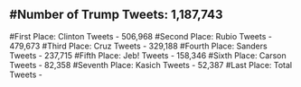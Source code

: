 #Number of Trump Tweets: 1,187,743
---
#First Place: Clinton Tweets - 506,968
#Second Place: Rubio Tweets - 479,673
#Third Place: Cruz Tweets - 329,188
#Fourth Place: Sanders Tweets - 237,715
#Fifth Place: Jeb! Tweets - 158,346
#Sixth Place: Carson Tweets - 82,358
#Seventh Place: Kasich Tweets - 52,387
#Last Place: Total Tweets -  

